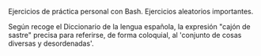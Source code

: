 Ejercicios de práctica personal con Bash.
Ejercicios aleatorios importantes.

Según recoge el Diccionario de la lengua española, la expresión "cajón de sastre" precisa para referirse, de forma coloquial, al 'conjunto de cosas diversas y desordenadas'.
